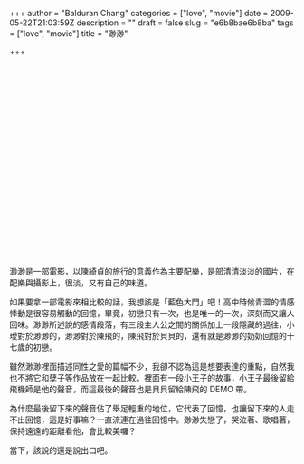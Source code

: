 +++
author = "Balduran Chang"
categories = ["love", "movie"]
date = 2009-05-22T21:03:59Z
description = ""
draft = false
slug = "e6b8bae6b8ba"
tags = ["love", "movie"]
title = "渺渺"

+++


<div class="wlWriterEditableSmartContent" id="scid:5737277B-5D6D-4f48-ABFC-DD9C333F4C5D:b824a579-d066-4c79-929e-c07aac1d94c2" style="padding-right: 0px; display: inline; padding-left: 0px; float: none; padding-bottom: 0px; margin: 0px; padding-top: 0px"><div><object height="355" width="425"><param name="movie" value="http://www.youtube.com/v/LIxeYGCsPc4&hl=zh_TW&fs=1&hl=en"></param><embed height="355" src="http://www.youtube.com/v/LIxeYGCsPc4&hl=zh_TW&fs=1&hl=en" type="application/x-shockwave-flash" width="425"></embed></object></div></div>渺渺是一部電影，以陳綺貞的旅行的意義作為主要配樂，是部清清淡淡的國片，在配樂與攝影上，很淡，又有自己的味道。

如果要拿一部電影來相比較的話，我想該是「藍色大門」吧！高中時候青澀的情感悸動是很容易觸動的回憶，畢竟，初戀只有一次，也是唯一的一次，深刻而又讓人回味。渺渺所述說的感情段落，有三段主人公之間的關係加上一段隱藏的過往，小璦對於渺渺的，渺渺對於陳飛的，陳飛對於貝貝的，還有就是渺渺的奶奶回憶的十七歲的初戀。

雖然渺渺裡面描述同性之愛的篇幅不少，我卻不認為這是想要表達的重點，自然我也不將它和孽子等作品放在一起比較。裡面有一段小王子的故事，小王子最後留給飛機師是他的聲音，而這最後的聲音也是貝貝留給陳飛的 DEMO 帶。

為什麼最後留下來的聲音佔了舉足輕重的地位，它代表了回憶，也讓留下來的人走不出回憶，這是好事嘛？一直流連在過往回憶中。渺渺失戀了，哭泣著、歌唱著，保持遠遠的距離看他，會比較美囉？

當下，該說的還是說出口吧。

